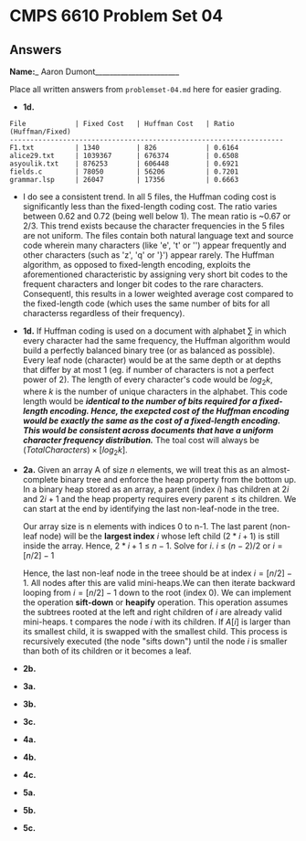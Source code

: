 # CMPS 6610 Problem Set 04
## Answers

**Name:**_ Aaron Dumont_______________________


Place all written answers from `problemset-04.md` here for easier grading.




- **1d.**
```
File            | Fixed Cost   | Huffman Cost   | Ratio (Huffman/Fixed)
-------------------------------------------------------------------
F1.txt          | 1340         | 826            | 0.6164
alice29.txt     | 1039367      | 676374         | 0.6508
asyoulik.txt    | 876253       | 606448         | 0.6921
fields.c        | 78050        | 56206          | 0.7201
grammar.lsp     | 26047        | 17356          | 0.6663
```
 - I do see a consistent trend. In all 5 files, the Huffman coding cost is significantly less than the fixed-length coding cost. The ratio varies between 0.62 and 0.72 (being well below 1). The mean ratio is ~0.67 or 2/3. This trend exists because the character frequencies in the 5 files are not uniform. The files contain both natural language text and source code wherein many characters (like 'e', 't' or '') appear frequently and other characters (such as 'z', 'q' or '}') appear rarely. The Huffman algorithm, as opposed to fixed-length encoding, exploits the aforementioned characteristic by assigning very short bit codes to the frequent characters and longer bit codes to the rare characters. Consequentl, this results in a lower weighted average cost compared to the fixed-length code (which uses the same number of bits for all characterss regardless of their frequency).

- **1d.**
If Huffman coding is used on a document with alphabet $\sum$ in which every character had the same frequency, the Huffman algorithm would build a perfectly balanced binary tree (or as balanced as possible). Every leaf node (character) would be at the same depth or at depths that differ by at most 1 (eg. if number of characters is not a perfect power of 2). The length of every character's code would be $log_2k$, where $k$ is the number of unique characters in the alphabet. This code length would be ***identical to the number of bits required for a fixed-length encoding. Hence, the exepcted cost of the Huffman encoding would be exactly the same as the cost of a fixed-length encoding.*** ***This would be consistent across documents that have a uniform character frequency distribution.*** The toal cost will always be $(Total Characters)\times [log_2k]$.




- **2a.**
Given an array A of size $n$ elements, we will treat this as an almost-complete binary tree and enforce the heap property from the bottom up. In a binary heap stored as an array, a parent (index $i$) has children at $2i$ and $2i + 1$ and the heap property requires every parent $\le$ its children. We can start at the end by identifying the last non-leaf-node in the tree.

    Our array size is n elements with indices 0 to n-1. The last parent (non-leaf node) will be the **largest index** $i$ whose left child ($2*i +1$) is still inside the array. Hence, $2*i +1$ $\le$ $n-1$. Solve for $i$. $i$ $\le$ $(n-2)/2$ or $i = [n/2] - 1$

     Hence, the last non-leaf node in the treee should be at index $i = [n/2] -1$. All nodes after this are valid mini-heaps.We can then iterate backward looping from $i = [n/2] -1$ down to the root (index $0$). We can implement the operation **sift-down** or **heapify** operation. This operation assumes the subtrees rooted at the left and right children of $i$ are already valid mini-heaps. t compares the node $i$ with its children. If $A[i]$ is larger than its smallest child, it is swapped with the smallest child. This process is recursively executed (the node "sifts down") until the node $i$ is smaller than both of its children or it becomes a leaf.



- **2b.**




- **3a.**



- **3b.**




- **3c.**



- **4a.**



- **4b.**




- **4c.**


- **5a.**



- **5b.**




- **5c.**
